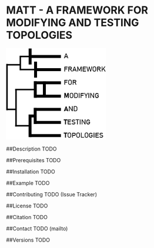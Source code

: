 # MATT - A FRAMEWORK FOR MODIFYING AND TESTING TOPOLOGIES

![MATT](static/logo.png "MATT")

##Description
TODO

##Prerequisites
TODO

##Installation
TODO

##Example
TODO

##Contributing
TODO (Issue Tracker)

##License
TODO

##Citation
TODO

##Contact
TODO (mailto)

##Versions
TODO
